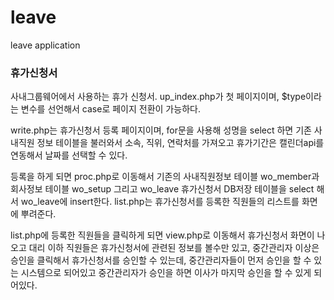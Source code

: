 # leave
leave application

<h3>휴가신청서</h3>

사내그룹웨어에서 사용하는 휴가 신청서.
up_index.php가 첫 페이지이며, $type이라는 변수를 선언해서 case로 페이지 전환이 가능하다.


write.php는 휴가신청서 등록 페이지이며, for문을 사용해 성명을 select 하면 기존 사내직원 정보 테이블을 불러와서 소속, 직위, 연락처를 가져오고 휴가기간은 캘린더api를 연동해서 날짜를 선택할 수 있다. 


등록을 하게 되면 proc.php로 이동해서 기존의 사내직원정보 테이블 wo_member과 회사정보 테이블 wo_setup 그리고 wo_leave 휴가신청서 DB저장 테이블을 select 해서 wo_leave에 insert한다.
list.php는 휴가신청서를 등록한 직원들의 리스트를 화면에 뿌려준다.


list.php에 등록한 직원들을 클릭하게 되면 view.php로 이동해서 휴가신청서 화면이 나오고 대리 이하 직원들은 휴가신청서에 관련된 정보를 볼수만 있고, 중간관리자 이상은 승인을 클릭해서 
휴가신청서를 승인할 수 있는데, 중간관리자들이 먼저 승인을 할 수 있는 시스템으로 되어있고 중간관리자가 승인을 하면 이사가 마지막 승인을 할 수 있게 되어있다.


